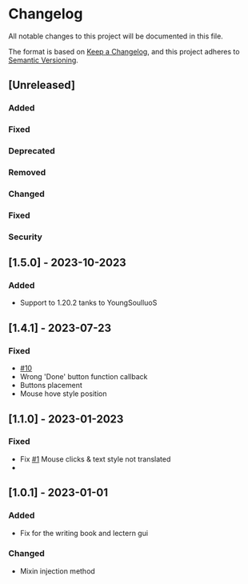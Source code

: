 # Changelog

All notable changes to this project will be documented in this file.

The format is based on [Keep a Changelog](https://keepachangelog.com/en/1.0.0/),
and this project adheres to [Semantic Versioning](https://semver.org/spec/v2.0.0.html).

## [Unreleased]

### Added

### Fixed

### Deprecated

### Removed

### Changed

### Fixed

### Security

## [1.5.0] - 2023-10-2023

### Added

- Support to 1.20.2 tanks to YoungSoulluoS

## [1.4.1] - 2023-07-23

### Fixed

- [#10](https://github.com/KosmoMoustache/FixBookGUI/issues/10)
- Wrong 'Done' button function callback
- Buttons placement
- Mouse hove style position

## [1.1.0] - 2023-01-2023

### Fixed

- Fix [#1](https://github.com/KosmoMoustache/FixBookGUI/issues/10) Mouse clicks & text style not translated
-

## [1.0.1] - 2023-01-01

### Added

- Fix for the writing book and lectern gui

### Changed

- Mixin injection method
